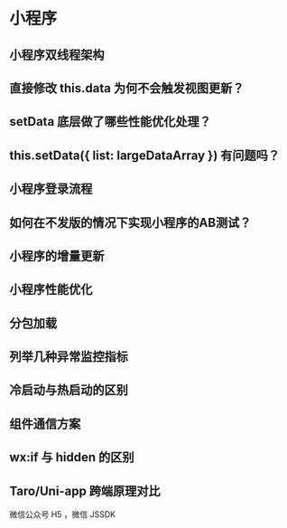 # 小程序

## 小程序双线程架构

## 直接修改 this.data 为何不会触发视图更新？

## setData 底层做了哪些性能优化处理？

## this.setData({ list: largeDataArray }) 有问题吗？

## 小程序登录流程

## 如何在不发版的情况下实现小程序的AB测试？

## 小程序的增量更新

## 小程序性能优化

## 分包加载

## 列举几种异常监控指标

## 冷启动与热启动的区别

## 组件通信方案

## wx:if 与 hidden 的区别

## Taro/Uni-app 跨端原理对比

微信公众号 H5 ，微信 JSSDK
